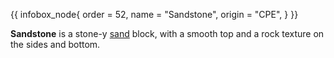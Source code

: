 {{ infobox_node{
	order = 52,
	name = "Sandstone",
	origin = "CPE",
} }}

**Sandstone** is a stone-y [sand](Sand) block, with a smooth top and a rock texture on the sides and bottom.
